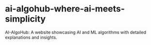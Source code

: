# ai-algohub-where-ai-meets-simplicity
AI-AlgoHub: A website showcasing AI and ML algorithms with detailed explanations and insights.
